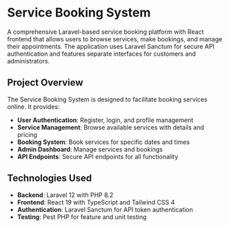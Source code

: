 # Service Booking System

A comprehensive Laravel-based service booking platform with React frontend that allows users to browse services, make bookings, and manage their appointments. The application uses Laravel Sanctum for secure API authentication and features separate interfaces for customers and administrators.

## Project Overview

The Service Booking System is designed to facilitate booking services online. It provides:

- **User Authentication**: Register, login, and profile management
- **Service Management**: Browse available services with details and pricing
- **Booking System**: Book services for specific dates and times
- **Admin Dashboard**: Manage services and bookings
- **API Endpoints**: Secure API endpoints for all functionality

## Technologies Used

- **Backend**: Laravel 12 with PHP 8.2
- **Frontend**: React 19 with TypeScript and Tailwind CSS 4
- **Authentication**: Laravel Sanctum for API token authentication
- **Testing**: Pest PHP for feature and unit testing